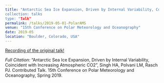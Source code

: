 ```yaml
---
title: "Antarctic Sea Ice Expansion, Driven by Internal Variability, Coincident with Increasing Atmospheric CO2”
collection: talks
type: "Talk"
permalink: /talks/2019-05-01-PolarAMS
venue: "15th Conference on Polar Meteorology and Oceanography"
date: 2019-05
location: "Boulder, Colorado, USA"
---
```


[Recording of the original talk!](https://ams.confex.com/ams/15Polar/videogateway.cgi/id/54958?recordingid=54958)

<i>Full Citation:</i> “Antarctic Sea Ice Expansion, Driven by Internal Variability, Coincident with Increasing Atmospheric CO2”, Singh HA, Polvani LM, Rasch PJ. Contributed Talk. 15th Conference on Polar Meteorology and Oceanography, Spring 2019.
